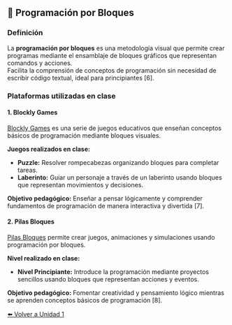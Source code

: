 ## 🧩 Programación por Bloques

### Definición
La **programación por bloques** es una metodología visual que permite crear programas mediante el ensamblaje de bloques gráficos que representan comandos y acciones.  
Facilita la comprensión de conceptos de programación sin necesidad de escribir código textual, ideal para principiantes [6].

### Plataformas utilizadas en clase

#### 1. Blockly Games
[Blockly Games](https://blockly.games/?lang=es) es una serie de juegos educativos que enseñan conceptos básicos de programación mediante bloques visuales.  

**Juegos realizados en clase:**
- **Puzzle:** Resolver rompecabezas organizando bloques para completar tareas.  
- **Laberinto:** Guiar un personaje a través de un laberinto usando bloques que representan movimientos y decisiones.

**Objetivo pedagógico:** Enseñar a pensar lógicamente y comprender fundamentos de programación de manera interactiva y divertida [7].

#### 2. Pilas Bloques
[Pilas Bloques](https://pilasbloques.program.ar/online#/) permite crear juegos, animaciones y simulaciones usando programación por bloques.  

**Nivel realizado en clase:**
- **Nivel Principiante:** Introduce la programación mediante proyectos sencillos usando bloques que representan acciones y eventos.

**Objetivo pedagógico:** Fomentar creatividad y pensamiento lógico mientras se aprenden conceptos básicos de programación [8].

[⬅️ Volver a Unidad 1](Unidad%201.md)
